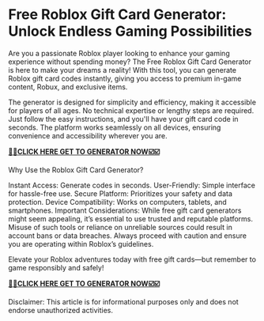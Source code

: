 # Free Roblox Gift Card Generator: Unlock Endless Gaming Possibilities

Are you a passionate Roblox player looking to enhance your gaming experience without spending money? The Free Roblox Gift Card Generator is here to make your dreams a reality! With this tool, you can generate Roblox gift card codes instantly, giving you access to premium in-game content, Robux, and exclusive items.

The generator is designed for simplicity and efficiency, making it accessible for players of all ages. No technical expertise or lengthy steps are required. Just follow the easy instructions, and you'll have your gift card code in seconds. The platform works seamlessly on all devices, ensuring convenience and accessibility wherever you are.

[**🎯🎯CLICK HERE GET TO GENERATOR NOW☑️☑️**](https://free-tools.raj-solution.com/958f890)

Why Use the Roblox Gift Card Generator?

Instant Access: Generate codes in seconds.
User-Friendly: Simple interface for hassle-free use.
Secure Platform: Prioritizes your safety and data protection.
Device Compatibility: Works on computers, tablets, and smartphones.
Important Considerations: While free gift card generators might seem appealing, it’s essential to use trusted and reputable platforms. Misuse of such tools or reliance on unreliable sources could result in account bans or data breaches. Always proceed with caution and ensure you are operating within Roblox’s guidelines.

Elevate your Roblox adventures today with free gift cards—but remember to game responsibly and safely!

[**🎯🎯CLICK HERE GET TO GENERATOR NOW☑️☑️**](https://free-tools.raj-solution.com/958f890)

Disclaimer: This article is for informational purposes only and does not endorse unauthorized activities.
